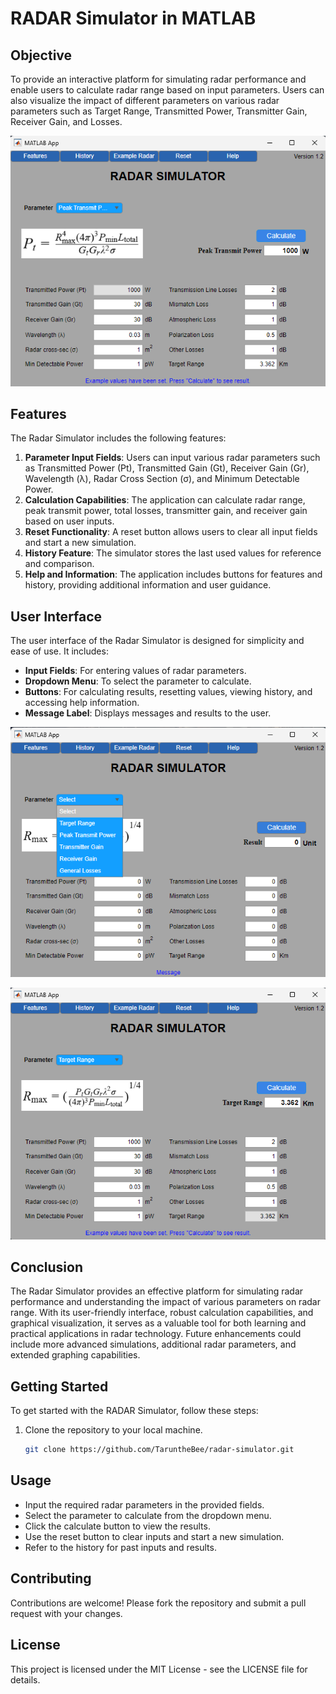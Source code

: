 # RADAR Simulator in MATLAB

## Objective
To provide an interactive platform for simulating radar performance and enable users to calculate radar range based on input parameters. Users can also visualize the impact of different parameters on various radar parameters such as Target Range, Transmitted Power, Transmitter Gain, Receiver Gain, and Losses.

![Radar Simulator](images/ss1.png)

## Features
The Radar Simulator includes the following features:
1. **Parameter Input Fields**: Users can input various radar parameters such as Transmitted Power (Pt), Transmitted Gain (Gt), Receiver Gain (Gr), Wavelength (λ), Radar Cross Section (σ), and Minimum Detectable Power.
2. **Calculation Capabilities**: The application can calculate radar range, peak transmit power, total losses, transmitter gain, and receiver gain based on user inputs.
3. **Reset Functionality**: A reset button allows users to clear all input fields and start a new simulation.
4. **History Feature**: The simulator stores the last used values for reference and comparison.
5. **Help and Information**: The application includes buttons for features and history, providing additional information and user guidance.

## User Interface
The user interface of the Radar Simulator is designed for simplicity and ease of use. It includes:
- **Input Fields**: For entering values of radar parameters.
- **Dropdown Menu**: To select the parameter to calculate.
- **Buttons**: For calculating results, resetting values, viewing history, and accessing help information.
- **Message Label**: Displays messages and results to the user.

![User Interface](images/ss2.png)

![User Interface](images/ss3.png)

## Conclusion
The Radar Simulator provides an effective platform for simulating radar performance and understanding the impact of various parameters on radar range. With its user-friendly interface, robust calculation capabilities, and graphical visualization, it serves as a valuable tool for both learning and practical applications in radar technology. Future enhancements could include more advanced simulations, additional radar parameters, and extended graphing capabilities.

## Getting Started
To get started with the RADAR Simulator, follow these steps:
1. Clone the repository to your local machine.
   ```bash
   git clone https://github.com/TaruntheBee/radar-simulator.git
## Usage
- Input the required radar parameters in the provided fields.
- Select the parameter to calculate from the dropdown menu.
- Click the calculate button to view the results.
- Use the reset button to clear inputs and start a new simulation.
- Refer to the history for past inputs and results.

## Contributing

Contributions are welcome! Please fork the repository and submit a pull request with your changes.
## License

This project is licensed under the MIT License - see the LICENSE file for details.
